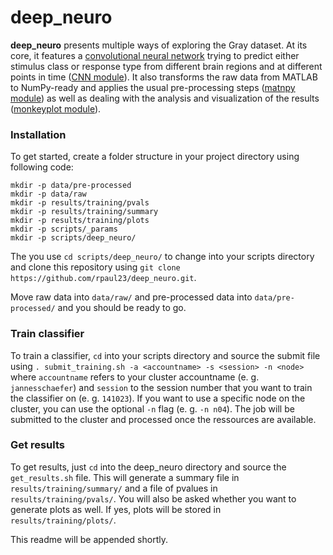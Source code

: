 # deep_neuro
**deep_neuro** presents multiple ways of exploring the Gray dataset. At its 
core, it features a 
[convolutional neural network](http://yann.lecun.com/exdb/publis/pdf/lecun-99.pdf) 
trying to predict either stimulus class or response type from different brain 
regions and at different points in time 
([CNN module](https://github.com/rpaul23/deep_neuro/tree/master/lib/cnn)). 
It also transforms the raw data from MATLAB to NumPy-ready and applies the usual
pre-processing steps 
([matnpy module](https://github.com/rpaul23/deep_neuro/tree/master/lib/matnpy)) 
as well as dealing with the analysis and visualization of the results 
([monkeyplot module](https://github.com/rpaul23/deep_neuro/tree/master/lib/monkeyplot)).

### Installation
To get started, create a folder structure in your project directory using 
following code:
```shell
mkdir -p data/pre-processed
mkdir -p data/raw
mkdir -p results/training/pvals
mkdir -p results/training/summary
mkdir -p results/training/plots
mkdir -p scripts/_params
mkdir -p scripts/deep_neuro/
```
The you use `cd scripts/deep_neuro/` to change into your scripts directory and
clone this repository using `git clone https://github.com/rpaul23/deep_neuro.git`.

Move raw data into `data/raw/` and pre-processed data into `data/pre-processed/`
and you should be ready to go.

### Train classifier
To train a classifier, `cd` into your scripts directory and source the submit
file using `. submit_training.sh -a <accountname> -s <session> -n <node>` where 
`accountname` refers to your cluster accountname (e. g. `jannesschaefer`) and 
`session` to the session number that you want to train the classifier on (e. g.
`141023`). If you want to use a specific node on the cluster, you can use the 
optional `-n` flag (e. g. `-n n04`). The job will be submitted to the cluster
and processed once the ressources are available.

### Get results
To get results, just `cd` into the deep_neuro directory and source the 
`get_results.sh` file. This will generate a summary file in 
`results/training/summary/` and a file of pvalues in 
`results/training/pvals/`. You will also be asked whether you want to generate 
plots as well. If yes, plots will be stored in 
`results/training/plots/`.

This readme will be appended shortly.